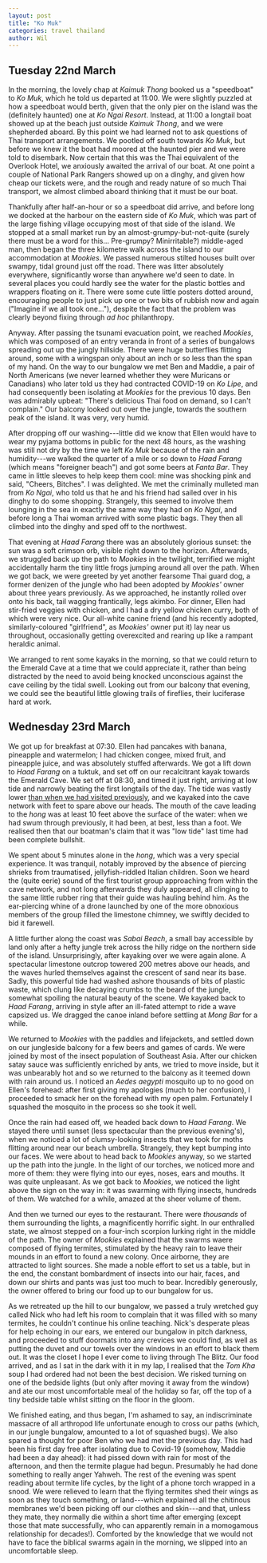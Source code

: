 ```yaml
---
layout: post
title: "Ko Muk"
categories: travel thailand
author: Wil
---
```


## Tuesday 22nd March

In the morning, the lovely chap at *Kaimuk Thong* booked us a "speedboat" to *Ko Muk*, which he told us departed at 11:00. We were slightly puzzled at how a speedboat would berth, given that the only pier on the island was the (definitely haunted) one at *Ko Ngai Resort*. Instead, at 11:00 a longtail boat showed up at the beach just outside *Kaimuk Thong*, and we were shepherded aboard. By this point we had learned not to ask questions of Thai transport arrangements. We pootled off south towards *Ko Muk*, but before we knew it the boat had moored at the haunted pier and we were told to disembark. Now certain that this was the Thai equivalent of the Overlook Hotel, we anxiously awaited the arrival of our boat. At one point a couple of National Park Rangers showed up on a dinghy, and given how cheap our tickets were, and the rough and ready nature of so much Thai transport, we almost climbed aboard thinking that it must be our boat.

Thankfully after half-an-hour or so a speedboat did arrive, and before long we docked at the harbour on the eastern side of *Ko Muk*, which was part of the large fishing village occupying most of that side of the island. We stopped at a small market run by an almost-grumpy-but-not-quite (surely there must be a word for this... Pre-grumpy? Minirritable?) middle-aged man, then began the three kilometre walk across the island to our accommodation at *Mookies*. We passed numerous stilted houses built over swampy, tidal ground just off the road. There was litter absolutely everywhere, significantly worse than anywhere we'd seen to date. In several places you could hardly see the water for the plastic bottles and wrappers floating on it. There were some cute little posters dotted around, encouraging people to just pick up one or two bits of rubbish now and again ("Imagine if we all took one..."), despite the fact that the problem was clearly beyond fixing through *ad hoc* philanthropy.

Anyway. After passing the tsunami evacuation point, we reached *Mookies*, which was composed of an entry veranda in front of a series of bungalows spreading out up the jungly hillside. There were huge butterflies flitting around, some with a wingspan only about an inch or so less than the span of my hand. On the way to our bungalow we met Ben and Maddie, a pair of North Americans (we never learned whether they were Muricans or Canadians) who later told us they had contracted COVID-19 on *Ko Lipe*, and had consequently been isolating at *Mookies* for the previous 10 days. Ben was admirably upbeat: "There's delicious Thai food on demand, so I can't complain." Our balcony looked out over the jungle, towards the southern peak of the island. It was very, very humid.

After dropping off our washing---little did we know that Ellen would have to wear my pyjama bottoms in public for the next 48 hours, as the washing was still not dry by the time we left *Ko Muk* because of the rain and humidity---we walked the quarter of a mile or so down to *Haad Farang* (which means "foreigner beach") and got some beers at *Fanta Bar*. They came in little sleeves to help keep them cool: mine was shocking pink and said, "Cheers, Bitches". I was delighted. We met the criminally mulleted man from *Ko Ngai*, who told us that he and his friend had sailed over in his dinghy to do some shopping. Strangely, this seemed to involve them lounging in the sea in exactly the same way they had on *Ko Ngai*, and before long a Thai woman arrived with some plastic bags. They then all climbed into the dinghy and sped off to the northwest.

That evening at *Haad Farang* there was an absolutely glorious sunset: the sun was a soft crimson orb, visible right down to the horizon. Afterwards, we struggled back up the path to *Mookies* in the twilight, terrified we might accidentally harm the tiny little frogs jumping around all over the path. When we got back, we were greeted by yet another fearsome Thai guard dog, a former denizen of the jungle who had been adopted by *Mookies'* owner about three years previously. As we approached, he instantly rolled over onto his back, tail wagging frantically, legs akimbo. For dinner, Ellen had stir-fried veggies with chicken, and I had a dry yellow chicken curry, both of which were very nice. Our all-white canine friend (and his recently adopted, similarly-coloured "girlfriend", as *Mookies'* owner put it) lay near us throughout, occasionally getting overexcited and rearing up like a rampant heraldic animal.

We arranged to rent some kayaks in the morning, so that we could return to the Emerald Cave at a time that we could appreciate it, rather than being distracted by the need to avoid being knocked unconscious against the cave ceiling by the tidal swell. Looking out from our balcony that evening, we could see the beautiful little glowing trails of fireflies, their luciferase hard at work.

## Wednesday 23rd March

We got up for breakfast at 07:30. Ellen had pancakes with banana, pineapple and watermelon; I had chicken congee, mixed fruit, and pineapple juice, and was absolutely stuffed afterwards. We got a lift down to *Haad Farang* on a tuktuk, and set off on our recalcitrant kayak towards the Emerald Cave. We set off at 08:30, and timed it just right, arriving at low tide and narrowly beating the first longtails of the day. The tide was vastly lower [than when we had visited previously](/_posts/2022-03-31-four-islands-tour.md), and we kayaked into the cave network with feet to spare above our heads. The mouth of the cave leading to the *hong* was at least 10 feet above the surface of the water: when we had swum through previously, it had been, at best, less than a foot. We realised then that our boatman's claim that it was "low tide" last time had been complete bullshit.

We spent about 5 minutes alone in the *hong*, which was a very special experience. It was tranquil, notably improved by the absence of piercing shrieks from traumatised, jellyfish-riddled Italian children. Soon we heard the (quite eerie) sound of the first tourist group approaching from within the cave network, and not long afterwards they duly appeared, all clinging to the same little rubber ring that their guide was hauling behind him. As the ear-piercing whine of a drone launched by one of the more obnoxious members of the group filled the limestone chimney, we swiftly decided to bid it farewell.

A little further along the coast was *Sabai Beach*, a small bay accessible by land only after a hefty jungle trek across the hilly ridge on the northern side of the island. Unsurprisingly, after kayaking over we were again alone. A spectacular limestone outcrop towered 200 metres above our heads, and the waves hurled themselves against the crescent of sand near its base. Sadly, this powerful tide had washed ashore thousands of bits of plastic waste, which clung like decaying crumbs to the beard of the jungle, somewhat spoiling the natural beauty of the scene. We kayaked back to *Haad Farang*, arriving in style after an ill-fated attempt to ride a wave capsized us. We dragged the canoe inland before settling at *Mong Bar* for a while.

We returned to *Mookies* with the paddles and lifejackets, and settled down on our jungleside balcony for a few beers and games of cards. We were joined by most of the insect population of Southeast Asia. After our chicken satay sauce was sufficiently enriched by ants, we tried to move inside, but it was unbearably hot and so we returned to the balcony as it teemed down with rain around us. I noticed an *Aedes aegypti* mosquito up to no good on Ellen's forehead: after first giving my apologies (much to her confusion), I proceeded to smack her on the forehead with my open palm. Fortunately I squashed the mosquito in the process so she took it well.

Once the rain had eased off, we headed back down to *Haad Farang*. We stayed there until sunset (less spectacular than the previous evening's), when we noticed a lot of clumsy-looking insects that we took for moths flitting around near our beach umbrella. Strangely, they kept bumping into our faces. We were about to head back to *Mookies* anyway, so we started up the path into the jungle. In the light of our torches, we noticed more and more of them: they were flying into our eyes, noses, ears and mouths. It was quite unpleasant. As we got back to *Mookies*, we noticed the light above the sign on the way in: it was swarming with flying insects, hundreds of them. We watched for a while, amazed at the sheer volume of them.

And then we turned our eyes to the restaurant. There were *thousands* of them surrounding the lights, a magnificently horrific sight. In our enthralled state, we almost stepped on a four-inch scorpion lurking right in the middle of the path. The owner of *Mookies* explained that the swarms waere composed of flying termites, stimulated by the heavy rain to leave their mounds in an effort to found a new colony. Once airborne, they are attracted to light sources. She made a noble effort to set us a table, but in the end, the constant bombardment of insects into our hair, faces, and down our shirts and pants was just too much to bear. Incredibly generously, the owner offered to bring our food up to our bungalow for us.

As we retreated up the hill to our bungalow, we passed a truly wretched guy called Nick who had left his room to complain that it was filled with so many termites, he couldn't continue his online teaching. Nick's desperate pleas for help echoing in our ears, we entered our bungalow in pitch darkness, and proceeded to stuff doormats into any crevices we could find, as well as putting the duvet and our towels over the windows in an effort to black them out. It was the closet I hope I ever come to living through The Blitz. Our food arrived, and as I sat in the dark with it in my lap, I realised that the *Tom Kha* soup I had ordered had not been the best decision. We risked turning on one of the bedside lights (but only after moving it away from the window) and ate our most uncomfortable meal of the holiday so far, off the top of a tiny bedside table whilst sitting on the floor in the gloom.

We finished eating, and thus began, I'm ashamed to say, an indiscriminate massacre of all arthropod life unfortunate enough to cross our paths (which, in our jungle bungalow, amounted to a lot of squashed bugs). We also spared a thought for poor Ben who we had met the previous day. This had been his first day free after isolating due to Covid-19 (somehow, Maddie had been a day ahead): it had pissed down with rain for most of the afternoon, and then the termite plague had begun. Presumably he had done something to really anger Yahweh. The rest of the evening was spent reading about termite life cycles, by the light of a phone torch wrapped in a snood. We were relieved to learn that the flying termites shed their wings as soon as they touch something, or land---which explained all the chitinous membranes we'd been picking off our clothes and skin---and that, unless they mate, they normally die within a short time after emerging (except those that mate successfully, who can apparently remain in a momogamous relationship for decades!). Comforted by the knowledge that we would not have to face the biblical swarms again in the morning, we slipped into an uncomfortable sleep.